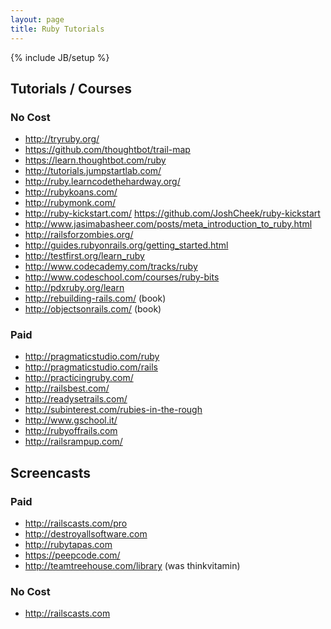 ```yaml
---
layout: page
title: Ruby Tutorials
---
```

{% include JB/setup %}
## Tutorials / Courses
### No Cost
* http://tryruby.org/
* https://github.com/thoughtbot/trail-map
* https://learn.thoughtbot.com/ruby
* http://tutorials.jumpstartlab.com/
* http://ruby.learncodethehardway.org/
* http://rubykoans.com/
* http://rubymonk.com/
* http://ruby-kickstart.com/ https://github.com/JoshCheek/ruby-kickstart
* http://www.jasimabasheer.com/posts/meta_introduction_to_ruby.html
* http://railsforzombies.org/
* http://guides.rubyonrails.org/getting_started.html
* http://testfirst.org/learn_ruby
* http://www.codecademy.com/tracks/ruby
* http://www.codeschool.com/courses/ruby-bits
* http://pdxruby.org/learn
* http://rebuilding-rails.com/ (book)
* http://objectsonrails.com/ (book)

### Paid
* http://pragmaticstudio.com/ruby
* http://pragmaticstudio.com/rails
* http://practicingruby.com/
* http://railsbest.com/
* http://readysetrails.com/
* http://subinterest.com/rubies-in-the-rough
* http://www.gschool.it/
* http://rubyoffrails.com
* http://railsrampup.com/

## Screencasts
### Paid
* http://railscasts.com/pro
* http://destroyallsoftware.com
* http://rubytapas.com
* https://peepcode.com/
* http://teamtreehouse.com/library (was thinkvitamin)

### No Cost
* http://railscasts.com

